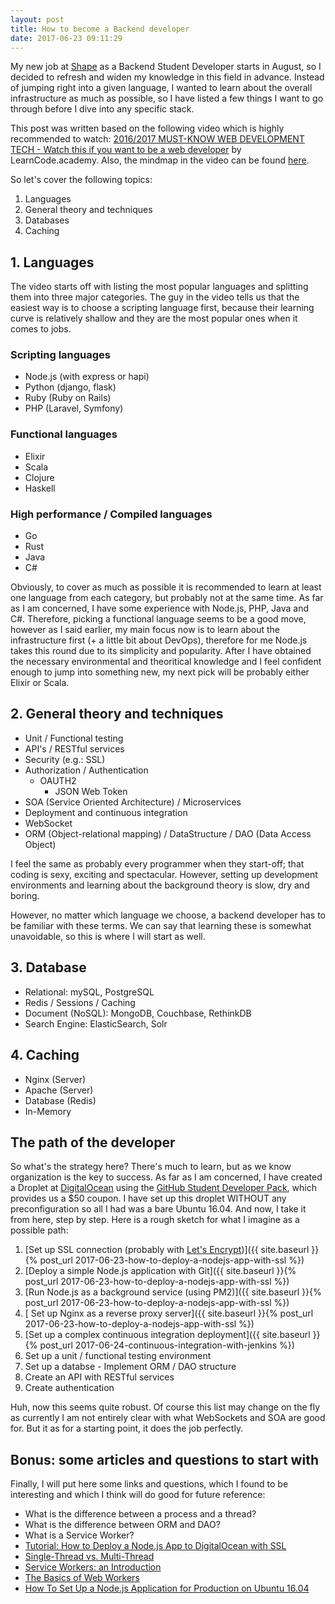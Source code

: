 ```yaml
---
layout: post
title: How to become a Backend developer
date: 2017-06-23 09:11:29
---
```


My new job at [Shape](https://shape.dk) as a Backend Student Developer starts in August, so I decided to refresh and widen my knowledge in this field in advance. Instead of jumping right into a given language, I wanted to learn about the overall infrastructure as much as possible, so I have listed a few things I want to go through before I dive into any specific stack.

This post was written based on the following video which is highly recommended to watch: [2016/2017 MUST-KNOW WEB DEVELOPMENT TECH - Watch this if you want to be a web developer](https://youtu.be/sBzRwzY7G-k?t=12m33s) by LearnCode.academy. Also, the mindmap in the video can be found [here](https://coggle.it/diagram/Vz9LvW8byvN0I38x).

So let's cover the following topics:

1. Languages
2. General theory and techniques
3. Databases
4. Caching

## 1. Languages

The video starts off with listing the most popular languages and splitting them into three major categories. The guy in the video tells us that the easiest way is to choose a scripting language first, because their learning curve is relatively shallow and they are the most popular ones when it comes to jobs.

### Scripting languages

- Node.js (with express or hapi)
- Python (django, flask)
- Ruby (Ruby on Rails)
- PHP (Laravel, Symfony)

### Functional languages

- Elixir
- Scala
- Clojure
- Haskell

### High performance / Compiled languages

- Go
- Rust
- Java
- C#

Obviously, to cover as much as possible it is recommended to learn at least one language from each category, but probably not at the same time. As far as I am concerned, I have some experience with Node.js, PHP, Java and C#. Therefore, picking a functional language seems to be a good move, however as I said earlier, my main focus now is to learn about the infrastructure first (+ a little bit about DevOps), therefore for me Node.js takes this round due to its simplicity and popularity. After I have obtained the necessary environmental and theoritical knowledge and I feel confident enough to jump into something new, my next pick will be probably either Elixir or Scala.

## 2. General theory and techniques

- Unit / Functional testing
- API's / RESTful services
- Security (e.g.: SSL)
- Authorization / Authentication
  - OAUTH2
	- JSON Web Token
- SOA (Service Oriented Architecture) / Microservices
- Deployment and continuous integration
- WebSocket
- ORM (Object-relational mapping) / DataStructure / DAO (Data Access Object)

I feel the same as probably every programmer when they start-off; that coding is sexy, exciting and spectacular. However, setting up development environments and learning about the background theory is slow, dry and boring. 

However, no matter which language we choose, a backend developer has to be familiar with these terms. We can say that learning these is somewhat unavoidable, so this is where I will start as well. 

## 3. Database

- Relational: mySQL, PostgreSQL
- Redis / Sessions / Caching
- Document (NoSQL): MongoDB, Couchbase, RethinkDB
- Search Engine: ElasticSearch, Solr

## 4. Caching

- Nginx (Server)
- Apache (Server)
- Database (Redis)
- In-Memory

## The path of the developer

So what's the strategy here? There's much to learn, but as we know organization is the key to success. As far as I am concerned, I have created a Droplet at [DigitalOcean](https://www.digitalocean.com/) using the [GitHub Student Developer Pack](https://education.github.com/pack), which provides us a $50 coupon. I have set up this droplet WITHOUT any preconfiguration so all I had was a bare Ubuntu 16.04. And now, I take it from here, step by step. Here is a rough sketch for what I imagine as a possible path:

1. [Set up SSL connection (probably with [Let's Encrypt](https://letsencrypt.org/))]({{ site.baseurl }}{% post_url 2017-06-23-how-to-deploy-a-nodejs-app-with-ssl %})
2. [Deploy a simple Node.js application with Git]({{ site.baseurl }}{% post_url 2017-06-23-how-to-deploy-a-nodejs-app-with-ssl %})
3. [Run Node.js as a background service (using PM2)]({{ site.baseurl }}{% post_url 2017-06-23-how-to-deploy-a-nodejs-app-with-ssl %})
4. [ Set up Nginx as a reverse proxy server]({{ site.baseurl }}{% post_url 2017-06-23-how-to-deploy-a-nodejs-app-with-ssl %})
5. [Set up a complex continuous integration deployment]({{ site.baseurl }}{% post_url 2017-06-24-continuous-integration-with-jenkins %})
6. Set up a unit / functional testing environment
7. Set up a databse - Implement ORM / DAO structure
8. Create an API with RESTful services
9. Create authentication

Huh, now this seems quite robust. Of course this list may change on the fly as currently I am not entirely clear with what WebSockets and SOA are good for. But it as for a starting point, it does the job perfectly.

## Bonus: some articles and questions to start with

Finally, I will put here some links and questions, which I found to be interesting and which I think will do good for future reference:

- What is the difference between a process and a thread?
- What is the difference between ORM and DAO?
- What is a Service Worker?
- [Tutorial: How to Deploy a Node.js App to DigitalOcean with SSL](https://code.lengstorf.com/deploy-nodejs-ssl-digitalocean/)
- [Single-Thread vs. Multi-Thread](http://www.reliasoft.com/BlockSim/multithread.htm)
- [Service Workers: an Introduction](https://developers.google.com/web/fundamentals/getting-started/primers/service-workers)
- [The Basics of Web Workers](https://www.html5rocks.com/en/tutorials/workers/basics/)
- [How To Set Up a Node.js Application for Production on Ubuntu 16.04](https://www.digitalocean.com/community/tutorials/how-to-set-up-a-node-js-application-for-production-on-ubuntu-16-04)
